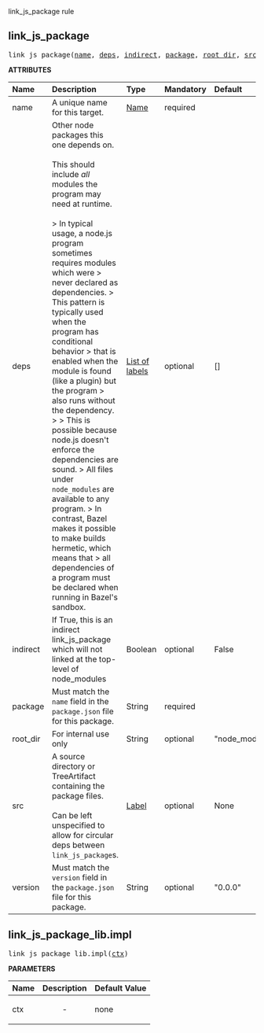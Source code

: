 <!-- Generated with Stardoc: http://skydoc.bazel.build -->

link_js_package rule

<a id="#link_js_package"></a>

## link_js_package

<pre>
link_js_package(<a href="#link_js_package-name">name</a>, <a href="#link_js_package-deps">deps</a>, <a href="#link_js_package-indirect">indirect</a>, <a href="#link_js_package-package">package</a>, <a href="#link_js_package-root_dir">root_dir</a>, <a href="#link_js_package-src">src</a>, <a href="#link_js_package-version">version</a>)
</pre>



**ATTRIBUTES**


| Name  | Description | Type | Mandatory | Default |
| :------------- | :------------- | :------------- | :------------- | :------------- |
| <a id="link_js_package-name"></a>name |  A unique name for this target.   | <a href="https://bazel.build/docs/build-ref.html#name">Name</a> | required |  |
| <a id="link_js_package-deps"></a>deps |  Other node packages this one depends on.<br><br>        This should include *all* modules the program may need at runtime.<br><br>        &gt; In typical usage, a node.js program sometimes requires modules which were         &gt; never declared as dependencies.         &gt; This pattern is typically used when the program has conditional behavior         &gt; that is enabled when the module is found (like a plugin) but the program         &gt; also runs without the dependency.         &gt;          &gt; This is possible because node.js doesn't enforce the dependencies are sound.         &gt; All files under <code>node_modules</code> are available to any program.         &gt; In contrast, Bazel makes it possible to make builds hermetic, which means that         &gt; all dependencies of a program must be declared when running in Bazel's sandbox.   | <a href="https://bazel.build/docs/build-ref.html#labels">List of labels</a> | optional | [] |
| <a id="link_js_package-indirect"></a>indirect |  If True, this is an indirect link_js_package which will not linked at the top-level of node_modules   | Boolean | optional | False |
| <a id="link_js_package-package"></a>package |  Must match the <code>name</code> field in the <code>package.json</code> file for this package.   | String | required |  |
| <a id="link_js_package-root_dir"></a>root_dir |  For internal use only   | String | optional | "node_modules" |
| <a id="link_js_package-src"></a>src |  A source directory or TreeArtifact containing the package files.<br><br>Can be left unspecified to allow for circular deps between <code>link_js_package</code>s.   | <a href="https://bazel.build/docs/build-ref.html#labels">Label</a> | optional | None |
| <a id="link_js_package-version"></a>version |  Must match the <code>version</code> field in the <code>package.json</code> file for this package.   | String | optional | "0.0.0" |


<a id="#link_js_package_lib.impl"></a>

## link_js_package_lib.impl

<pre>
link_js_package_lib.impl(<a href="#link_js_package_lib.impl-ctx">ctx</a>)
</pre>



**PARAMETERS**


| Name  | Description | Default Value |
| :------------- | :------------- | :------------- |
| <a id="link_js_package_lib.impl-ctx"></a>ctx |  <p align="center"> - </p>   |  none |



